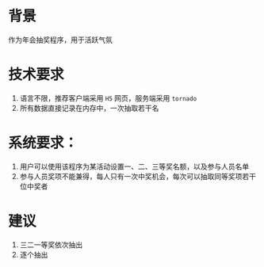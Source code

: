 # 背景

作为年会抽奖程序，用于活跃气氛

# 技术要求

1. 语言不限，推荐客户端采用 `H5` 网页，服务端采用 `tornado`
2. 所有数据直接记录在内存中，一次抽取若干名

# 系统要求：

1. 用户可以使用该程序为某活动设置一、二、三等奖名额，以及参与人员名单
2. 参与人员奖项不能兼得，每人只有一次中奖机会，每次可以抽取同等奖项若干位中奖者

# 建议

1. 三二一等奖依次抽出
2. 逐个抽出
